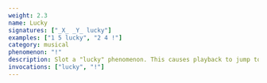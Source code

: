 ```yaml
---
weight: 2.3
name: Lucky
signatures: ["_X_ _Y_ lucky"]
examples: ["1 5 lucky", "2 4 !"]
category: musical
phenomenon: "!"
description: Slot a "lucky" phenomenon. This causes playback to jump to a random, not-empty slot in the track.
invocations: ["lucky", "!"]
---
```

